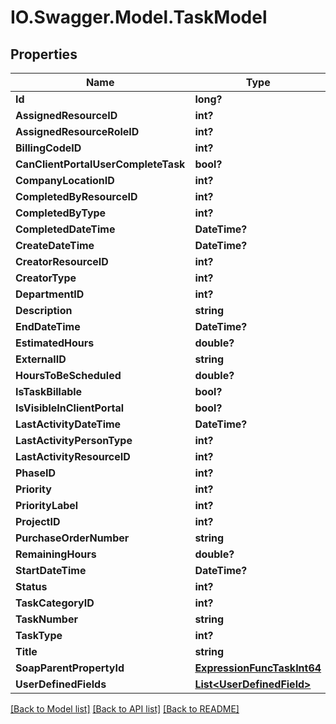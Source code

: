 # IO.Swagger.Model.TaskModel
## Properties

Name | Type | Description | Notes
------------ | ------------- | ------------- | -------------
**Id** | **long?** |  | [optional] 
**AssignedResourceID** | **int?** |  | [optional] 
**AssignedResourceRoleID** | **int?** |  | [optional] 
**BillingCodeID** | **int?** |  | [optional] 
**CanClientPortalUserCompleteTask** | **bool?** |  | [optional] 
**CompanyLocationID** | **int?** |  | [optional] 
**CompletedByResourceID** | **int?** |  | [optional] 
**CompletedByType** | **int?** |  | [optional] 
**CompletedDateTime** | **DateTime?** |  | [optional] 
**CreateDateTime** | **DateTime?** |  | [optional] 
**CreatorResourceID** | **int?** |  | [optional] 
**CreatorType** | **int?** |  | [optional] 
**DepartmentID** | **int?** |  | [optional] 
**Description** | **string** |  | [optional] 
**EndDateTime** | **DateTime?** |  | [optional] 
**EstimatedHours** | **double?** |  | [optional] 
**ExternalID** | **string** |  | [optional] 
**HoursToBeScheduled** | **double?** |  | [optional] 
**IsTaskBillable** | **bool?** |  | [optional] 
**IsVisibleInClientPortal** | **bool?** |  | [optional] 
**LastActivityDateTime** | **DateTime?** |  | [optional] 
**LastActivityPersonType** | **int?** |  | [optional] 
**LastActivityResourceID** | **int?** |  | [optional] 
**PhaseID** | **int?** |  | [optional] 
**Priority** | **int?** |  | [optional] 
**PriorityLabel** | **int?** |  | [optional] 
**ProjectID** | **int?** |  | [optional] 
**PurchaseOrderNumber** | **string** |  | [optional] 
**RemainingHours** | **double?** |  | [optional] 
**StartDateTime** | **DateTime?** |  | [optional] 
**Status** | **int?** |  | [optional] 
**TaskCategoryID** | **int?** |  | [optional] 
**TaskNumber** | **string** |  | [optional] 
**TaskType** | **int?** |  | [optional] 
**Title** | **string** |  | [optional] 
**SoapParentPropertyId** | [**ExpressionFuncTaskInt64**](ExpressionFuncTaskInt64.md) |  | [optional] 
**UserDefinedFields** | [**List&lt;UserDefinedField&gt;**](UserDefinedField.md) |  | [optional] 

[[Back to Model list]](../README.md#documentation-for-models) [[Back to API list]](../README.md#documentation-for-api-endpoints) [[Back to README]](../README.md)

